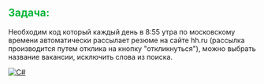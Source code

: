## <span style="color: #0ab339">Задача:</span>

Необходим код который каждый день в 8:55 утра по московскому времени автоматически рассылает резюме на сайте hh.ru (рассылка производится путем отклика на кнопку "откликнуться"), можно выбрать название вакансии, исключить слова из поиска.

[![C#](https://img.shields.io/badge/c%23-%23239120.svg?style=for-the-badge&logo=c-sharp&logoColor=white)](Program.cs "Нажми сюда")